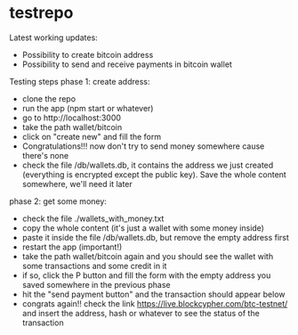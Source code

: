 # testrepo

Latest working updates:
  - Possibility to create bitcoin address
  - Possibility to send and receive payments in bitcoin wallet
  
Testing steps 
phase 1: create address:
  - clone the repo
  - run the app (npm start or whatever)
  - go to http://localhost:3000
  - take the path wallet/bitcoin
  - click on "create new" and fill the form
  - Congratulations!!! now don't try to send money somewhere cause there's none
  - check the file /db/wallets.db, it contains the address we just created (everything is encrypted except the public key). Save the whole content somewhere, we'll need it later
  
phase 2: get some money:
  - check the file ./wallets_with_money.txt
  - copy the whole content (it's just a wallet with some money inside)
  - paste it inside the file /db/wallets.db, but remove the empty address first
  - restart the app (important!)
  - take the path wallet/bitcoin again and you should see the wallet with some transactions and some credit in it
  - if so, click the P button and fill the form with the empty address you saved somewhere in the previous phase
  - hit the "send payment button" and the transaction should appear below
  - congrats again!! check the link https://live.blockcypher.com/btc-testnet/ and insert the address, hash or whatever to see the status of the transaction
  
